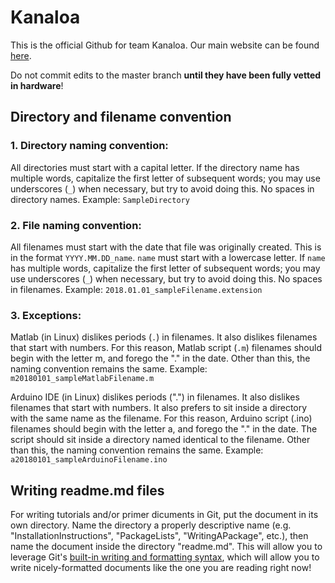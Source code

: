 # Kanaloa
This is the official Github for team Kanaloa.  Our main website can be found [here](http://rip.eng.hawaii.edu/research/unmanned-x-systems/).

Do not commit edits to the master branch **until they have been fully vetted in hardware**!

## Directory and filename convention

### 1. Directory naming convention:
All directories must start with a capital letter.  If the directory name has multiple words, capitalize the first letter of subsequent words; you may use underscores (`_`) when necessary, but try to avoid doing this.  No spaces in directory names.  Example: `SampleDirectory`

### 2. File naming convention:
All filenames must start with the date that file was originally created.  This is in the format `YYYY.MM.DD_name`.  `name` must start with a lowercase letter.  If `name` has multiple words, capitalize the first letter of subsequent words; you may use underscores (`_`) when necessary, but try to avoid doing this.  No spaces in filenames.  Example: `2018.01.01_sampleFilename.extension`

### 3. Exceptions:
Matlab (in Linux) dislikes periods (`.`) in filenames.  It also dislikes filenames that start with numbers.  For this reason, Matlab script (`.m`) filenames should begin with the letter m, and forego the "." in the date.  Other than this, the naming convention remains the same.  Example: `m20180101_sampleMatlabFilename.m`

Arduino IDE (in Linux) dislikes periods (".") in filenames.  It also dislikes filenames that start with numbers.  It also prefers to sit inside a directory with the same name as the filename.  For this reason, Arduino script (.ino) filenames should begin with the letter a, and forego the "." in the date.  The script should sit inside a directory named identical to the filename.  Other than this, the naming convention remains the same.  Example: `a20180101_sampleArduinoFilename.ino`

## Writing readme.md files
For writing tutorials and/or primer dicuments in Git, put the document in its own directory.  Name the directory a properly descriptive name (e.g. "InstallationInstructions", "PackageLists", "WritingAPackage", etc.), then name the document inside the directory "readme.md".  This will allow you to leverage Git's [built-in writing and formatting syntax](https://help.github.com/articles/basic-writing-and-formatting-syntax/), which will allow you to write nicely-formatted documents like the one you are reading right now!  
